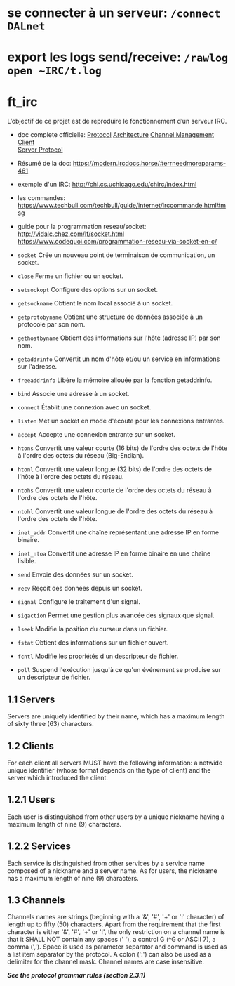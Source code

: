 
# se connecter à un serveur: `/connect DALnet`
# export les logs send/receive: `/rawlog open ~IRC/t.log`

# ft_irc
L’objectif de ce projet est de reproduire le fonctionnement d’un serveur IRC.

- doc complete officielle:
[Protocol](https://tools.ietf.org/html/rfc1459)
[Architecture](https://tools.ietf.org/html/rfc2810)
[Channel Management](https://tools.ietf.org/html/rfc2811)   
[Client](https://tools.ietf.org/html/rfc2812)   
[Server Protocol](https://tools.ietf.org/html/rfc2813)

- Résumé de la doc: https://modern.ircdocs.horse/#errneedmoreparams-461

- exemple d'un IRC: http://chi.cs.uchicago.edu/chirc/index.html

- les commandes: https://www.techbull.com/techbull/guide/internet/irccommande.html#msg

- guide pour la programmation reseau/socket:
http://vidalc.chez.com/lf/socket.html
https://www.codequoi.com/programmation-reseau-via-socket-en-c/

- `socket` Crée un nouveau point de terminaison de communication, un socket.
- `close` Ferme un fichier ou un socket.
- `setsockopt` Configure des options sur un socket.
- `getsockname` Obtient le nom local associé à un socket.
- `getprotobyname` Obtient une structure de données associée à un protocole par son nom.
- `gethostbyname` Obtient des informations sur l'hôte (adresse IP) par son nom.
- `getaddrinfo` Convertit un nom d'hôte et/ou un service en informations sur l'adresse.
- `freeaddrinfo` Libère la mémoire allouée par la fonction getaddrinfo.
- `bind` Associe une adresse à un socket.
- `connect` Établit une connexion avec un socket.
- `listen` Met un socket en mode d'écoute pour les connexions entrantes.
- `accept` Accepte une connexion entrante sur un socket.
- `htons` Convertit une valeur courte (16 bits) de l'ordre des octets de l'hôte à l'ordre des octets du réseau (Big-Endian).
- `htonl` Convertit une valeur longue (32 bits) de l'ordre des octets de l'hôte à l'ordre des octets du réseau.
- `ntohs` Convertit une valeur courte de l'ordre des octets du réseau à l'ordre des octets de l'hôte.
- `ntohl` Convertit une valeur longue de l'ordre des octets du réseau à l'ordre des octets de l'hôte.
- `inet_addr` Convertit une chaîne représentant une adresse IP en forme binaire.
- `inet_ntoa` Convertit une adresse IP en forme binaire en une chaîne lisible.
- `send` Envoie des données sur un socket.
- `recv` Reçoit des données depuis un socket.
- `signal` Configure le traitement d'un signal.
- `sigaction` Permet une gestion plus avancée des signaux que signal.
- `lseek` Modifie la position du curseur dans un fichier.
- `fstat` Obtient des informations sur un fichier ouvert.
- `fcntl` Modifie les propriétés d'un descripteur de fichier.
- `poll` Suspend l'exécution jusqu'à ce qu'un événement se produise sur un descripteur de fichier.

**1.1 Servers**  
---
Servers are uniquely identified by their name, which has a maximum
length of sixty three (63) characters.

**1.2 Clients**
---
For each client all servers MUST have the following information: a
netwide unique identifier (whose format depends on the type of
client) and the server which introduced the client.

**1.2.1 Users**
---
Each user is distinguished from other users by a unique nickname
having a maximum length of nine (9) characters.

**1.2.2 Services**
---
Each service is distinguished from other services by a service name
composed of a nickname and a server name. As for users, the nickname
has a maximum length of nine (9) characters.

**1.3 Channels**
---
Channels names are strings (beginning with a '&', '#', '+' or '!'
character) of length up to fifty (50) characters.  Apart from the
requirement that the first character is either '&', '#', '+' or '!',
the only restriction on a channel name is that it SHALL NOT contain
any spaces (' '), a control G (^G or ASCII 7), a comma (',').  Space
is used as parameter separator and command is used as a list item
separator by the protocol.  A colon (':') can also be used as a
delimiter for the channel mask.  Channel names are case insensitive.

***See the protocol grammar rules (section 2.3.1)***

